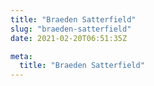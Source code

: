 ```yaml
---
title: "Braeden Satterfield"
slug: "braeden-satterfield"
date: 2021-02-20T06:51:35Z

meta:
  title: "Braeden Satterfield"
---
```


